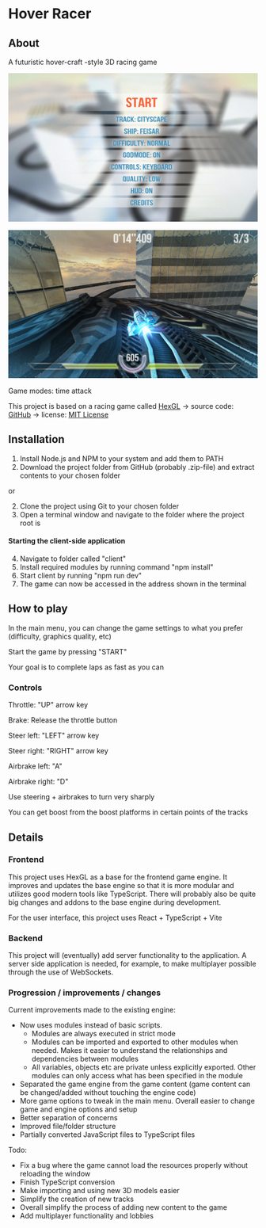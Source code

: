 # Hover Racer

## About

A futuristic hover-craft -style 3D racing game

![Main Menu Image](https://github.com/AleksiSalminen/Hover-Racer/blob/main/github-images/main_menu.png "Main Menu Image")

![Game Image](https://github.com/AleksiSalminen/Hover-Racer/blob/main/github-images/game.png "Game Image")

Game modes: time attack

This project is based on a racing game called [HexGL](https://hexgl.bkcore.com/) -> source code: [GitHub](https://github.com/BKcore/HexGL) -> license: [MIT License](https://github.com/AleksiSalminen/Hover-Racer/blob/main/client/LICENSE)

## Installation

1. Install Node.js and NPM to your system and add them to PATH
2. Download the project folder from GitHub (probably .zip-file) and extract contents to your chosen folder

or

2. Clone the project using Git to your chosen folder
3. Open a terminal window and navigate to the folder where the project root is

#### Starting the client-side application
4. Navigate to folder called "client"
5. Install required modules by running command "npm install"
6. Start client by running "npm run dev"
7. The game can now be accessed in the address shown in the terminal

## How to play

In the main menu, you can change the game settings to what you prefer (difficulty, graphics quality, etc)

Start the game by pressing "START"

Your goal is to complete laps as fast as you can

### Controls

Throttle: "UP" arrow key

Brake: Release the throttle button

Steer left: "LEFT" arrow key

Steer right: "RIGHT" arrow key

Airbrake left: "A"

Airbrake right: "D"

Use steering + airbrakes to turn very sharply

You can get boost from the boost platforms in certain points of the tracks

## Details

### Frontend

This project uses HexGL as a base for the frontend game engine. It improves and updates the base engine so that it is more modular and utilizes good modern tools like TypeScript. There will probably also be quite big changes and addons to the base engine during development.

For the user interface, this project uses React + TypeScript + Vite

### Backend
This project will (eventually) add server functionality to the application. A server side application is needed, for example, to make multiplayer possible through the use of WebSockets.

### Progression / improvements / changes
Current improvements made to the existing engine:
+ Now uses modules instead of basic scripts.
  + Modules are always executed in strict mode
  + Modules can be imported and exported to other modules when needed. Makes it easier to understand the relationships and dependencies between modules
  + All variables, objects etc are private unless explicitly exported. Other modules can only access what has been specified in the module
+ Separated the game engine from the game content (game content can be changed/added without touching the engine code)
+ More game options to tweak in the main menu. Overall easier to change game and engine options and setup
+ Better separation of concerns
+ Improved file/folder structure
+ Partially converted JavaScript files to TypeScript files

Todo:
+ Fix a bug where the game cannot load the resources properly without reloading the window
+ Finish TypeScript conversion
+ Make importing and using new 3D models easier
+ Simplify the creation of new tracks
+ Overall simplify the process of adding new content to the game
+ Add multiplayer functionality and lobbies
